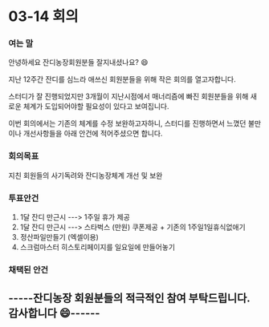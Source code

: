 # 03-14 회의 



### 여는 말

안녕하세요 잔디농장회원분들 잘지내셨나요? :smile:

지난 12주간 잔디를 심느라 애쓰신 회원분들을 위해 작은 회의를 열고자합니다. 

스터디가 잘 진행되었지만 3개월이 지난시점에서 매너리즘에 빠진 회원분들을 위해 
새로운 체계가 도입되어야할 필요성이 있다고 보여집니다.

이번 회의에서는 기존의 체계를 수정 보완하고자하니, 스터디를 진행하면서 느꼈던 불만이나 개선사항들을 아래 안건에 적어주셨으면 합니다. 





### 회의목표

지친 회원들의 사기독려와 잔디농장체계 개선 및 보완



### 투표안건

1.  1달 잔디 만근시 ---> 1주일 휴가 제공 
2.  1달 잔디 만근시 ---> 스타벅스 (만원) 쿠폰제공 + 기존의 1주일1일휴식없애기 
3.  정산파일만들기 (엑셀이용)
4.  스크럼마스터 히스토리페이지를 일요일에 만들어놓기 










### 채택된 안건














## -----잔디농장 회원분들의 적극적인 참여 부탁드립니다. 감사합니다 :smile:------




